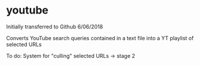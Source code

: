 # youtube
Initially transferred to Github 6/06/2018

Converts YouTube search queries contained in a text file into a YT playlist of selected URLs

To do:
System for "culling" selected URLs -> stage 2
